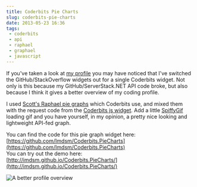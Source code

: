---title: Coderbits Pie Chartsslug: coderbits-pie-chartsdate: 2013-05-23 16:36tags:  - coderbits - api - raphael - graphael - javascript---If you've taken a look at [my profile](http://www.adamkdean.co.uk/profile/index) you may have noticed that I've switched the GitHub/StackOverflow widgets out for a single Coderbits widget. Not only is this because my GitHub/ServerStack.NET API code broke, but also because I think it gives a better overview of my coding profile.

I used [Scott's Raphael pie graphs](http://jsfiddle.net/scottksmith95/wvVRY/) which Coderbits use, and mixed them with the request code from the [Coderbits js widget](https://github.com/scottksmith95/coderbits.widget). Add a little [SpiffyGif](http://spiffygif.com/) loading gif and you have yourself, in my opinion, a pretty nice looking and lightweight API-fed graph. 

You can find the code for this pie graph widget here: [https://github.com/Imdsm/Coderbits.PieCharts](https://github.com/Imdsm/Coderbits.PieCharts)  
You can try out the demo here: [http://imdsm.github.io/Coderbits.PieCharts/](http://imdsm.github.io/Coderbits.PieCharts/)

![A better profile overview](http://i.imgur.com/7MUIJEy.png)
